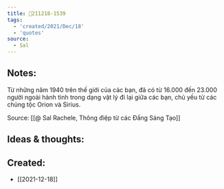 ```yaml
---
title: 💬211218-1539
tags:
  - 'created/2021/Dec/18'
  - 'quotes'
source:
  - Sal
---
```


## Notes:
Từ những năm 1940 trên thế giới của các bạn, đã có từ 16.000 đến 23.000 người ngoài hành tinh trong dạng vật lý đi lại giữa các bạn, chủ yếu từ các chủng tộc Orion và Sirius.

Source: [[@ Sal Rachele, Thông điệp từ các Đấng Sáng Tạo]]

## Ideas & thoughts:
## Created:
- [[2021-12-18]]
